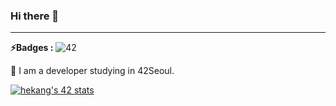 ### Hi there 👋

<!--
**hekang42/hekang42** is a ✨ _special_ ✨ repository because its `README.md` (this file) appears on your GitHub profile.

Here are some ideas to get you started:

- 🔭 I’m currently working on ...
- 🌱 I’m currently learning ...
- 👯 I’m looking to collaborate on ...
- 🤔 I’m looking for help with ...
- 💬 Ask me about ...
- 📫 How to reach me: ...
- 😄 Pronouns: ...
- ⚡ Fun fact: ...
-->


---

**⚡️Badges :** ![42](https://badgen.net/badge/Born2Code/hekang/red?cache=86400&icon=https://meta.intra.42.fr/assets/42_logo-7dfc9110a5319a308863b96bda33cea995046d1731cebb735e41b16255106c12.svg)

🌱 I am a developer studying in 42Seoul. 

[![hekang's 42 stats](https://badge42.herokuapp.com/api/stats/hekang?privacyEmail=true)](https://github.com/JaeSeoKim/badge42)

